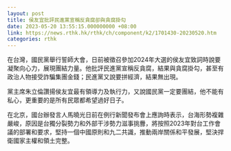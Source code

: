 ```yaml
---
layout: post
title: 侯友宜批評民進黨宣稱反貪腐卻與貪腐掛勾
date: 2023-05-20 13:55:15.000000000 +08:00
link: https://news.rthk.hk/rthk/ch/component/k2/1701430-20230520.htm
categories: rthk
---
```


在台灣，國民黨舉行誓師大會，日前被徵召參加2024年大選的侯友宜致詞時說要凝聚向心力，展現團結力量。他批評民進黨宣稱反貪腐，結果與貪腐掛勾，甚至有政治人物接受詐騙集團金錢；民進黨又說要拼經濟，結果無出現。

黨主席朱立倫讚揚侯友宜最有領導力及執行力，又說國民黨一定要團結，他不能有私心，更重要的是所有民眾都希望過好日子。

在北京，國台辦發言人馬曉光日前在例行新聞發布會上應詢時表示，台海形勢複雜嚴峻，原因是台獨分裂勢力和外部干涉勢力滋事挑釁，將按照2023年對台工作會議的部署和要求，堅持一個中國原則和九二共識，推動兩岸關係和平發展，堅決捍衛國家主權和領土完整。

